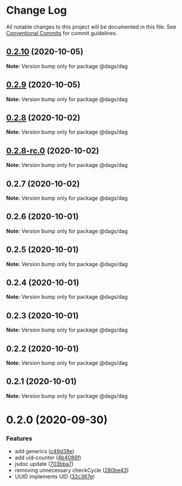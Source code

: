 # Change Log

All notable changes to this project will be documented in this file.
See [Conventional Commits](https://conventionalcommits.org) for commit guidelines.

## [0.2.10](https://github.com/AlexanderLapygin/dags/compare/@dags/dag@0.2.9...@dags/dag@0.2.10) (2020-10-05)

**Note:** Version bump only for package @dags/dag





## [0.2.9](https://github.com/AlexanderLapygin/dags/compare/@dags/dag@0.2.8...@dags/dag@0.2.9) (2020-10-05)

**Note:** Version bump only for package @dags/dag






## [0.2.8](https://github.com/AlexanderLapygin/dags/compare/@dags/dag@0.2.8-rc.0...@dags/dag@0.2.8) (2020-10-02)

**Note:** Version bump only for package @dags/dag





## [0.2.8-rc.0](https://github.com/AlexanderLapygin/dags/compare/@dags/dag@0.2.7...@dags/dag@0.2.8-rc.0) (2020-10-02)

**Note:** Version bump only for package @dags/dag






## 0.2.7 (2020-10-02)

**Note:** Version bump only for package @dags/dag





## 0.2.6 (2020-10-01)

**Note:** Version bump only for package @dags/dag





## 0.2.5 (2020-10-01)

**Note:** Version bump only for package @dags/dag





## 0.2.4 (2020-10-01)

**Note:** Version bump only for package @dags/dag





## 0.2.3 (2020-10-01)

**Note:** Version bump only for package @dags/dag





## 0.2.2 (2020-10-01)

**Note:** Version bump only for package @dags/dag





## 0.2.1 (2020-10-01)

**Note:** Version bump only for package @dags/dag





# 0.2.0 (2020-09-30)


### Features

* add generics ([c49d38e](https://github.com/AlexanderLapygin/dags/commit/c49d38e5bee876656ba2e73eb1915a194f81a4f2))
* add uid-counter ([4b4086f](https://github.com/AlexanderLapygin/dags/commit/4b4086fc431bd0382ef87e240b18d977a587fd37))
* jsdoc update ([703bba7](https://github.com/AlexanderLapygin/dags/commit/703bba7504714c0085f1a4afd29a0a54f6fddaf7))
* removing unnecessary checkCycle ([280be43](https://github.com/AlexanderLapygin/dags/commit/280be43e6e32e87973945c890579a7f6575761fe))
* UUID implements UID ([32c367e](https://github.com/AlexanderLapygin/dags/commit/32c367ef92cc1d6a42e2e1ef6ca3e194a5025494))

